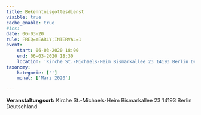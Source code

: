 ```yaml
---
title: Bekenntnisgottesdienst
visible: true
cache_enable: true
#ics: 
date: 06-03-20
rule: FREQ=YEARLY;INTERVAL=1
event:
	start: 06-03-2020 18:00
	end: 06-03-2020 18:30
	location: 'Kirche St.-Michaels-Heim Bismarkallee 23 14193 Berlin Deutschland'
taxonomy:
	kategorie: ['']
	monat: ['März 2020']

---
```




**Veranstaltungsort:** Kirche St.-Michaels-Heim
Bismarkallee 23
14193 Berlin
Deutschland

